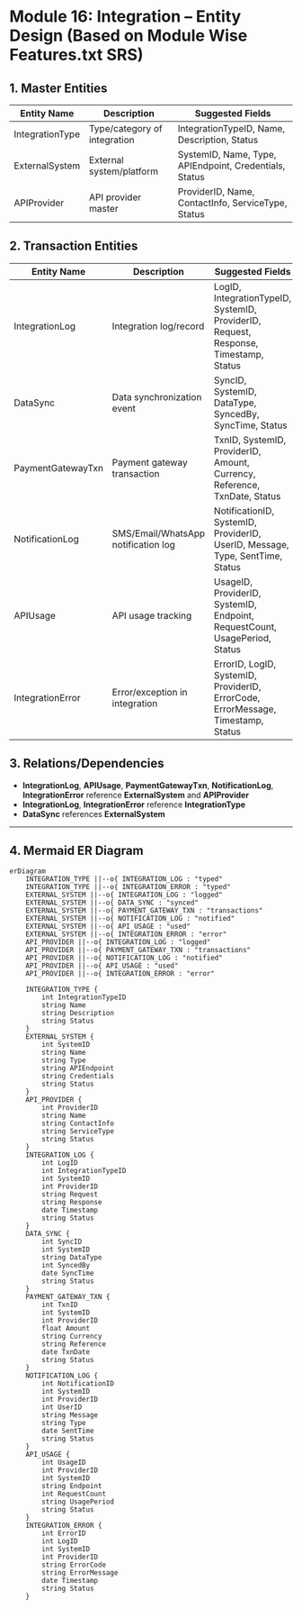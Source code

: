# Module 16: Integration – Entity Design (Based on Module Wise Features.txt SRS)

## 1. Master Entities

| Entity Name       | Description                          | Suggested Fields                                         |
|-------------------|--------------------------------------|---------------------------------------------------------|
| IntegrationType   | Type/category of integration         | IntegrationTypeID, Name, Description, Status            |
| ExternalSystem    | External system/platform             | SystemID, Name, Type, APIEndpoint, Credentials, Status  |
| APIProvider       | API provider master                  | ProviderID, Name, ContactInfo, ServiceType, Status      |

## 2. Transaction Entities

| Entity Name       | Description                          | Suggested Fields                                         |
|-------------------|--------------------------------------|---------------------------------------------------------|
| IntegrationLog    | Integration log/record               | LogID, IntegrationTypeID, SystemID, ProviderID, Request, Response, Timestamp, Status |
| DataSync          | Data synchronization event            | SyncID, SystemID, DataType, SyncedBy, SyncTime, Status  |
| PaymentGatewayTxn | Payment gateway transaction           | TxnID, SystemID, ProviderID, Amount, Currency, Reference, TxnDate, Status |
| NotificationLog   | SMS/Email/WhatsApp notification log  | NotificationID, SystemID, ProviderID, UserID, Message, Type, SentTime, Status |
| APIUsage          | API usage tracking                   | UsageID, ProviderID, SystemID, Endpoint, RequestCount, UsagePeriod, Status |
| IntegrationError  | Error/exception in integration        | ErrorID, LogID, SystemID, ProviderID, ErrorCode, ErrorMessage, Timestamp, Status |

## 3. Relations/Dependencies

- **IntegrationLog**, **APIUsage**, **PaymentGatewayTxn**, **NotificationLog**, **IntegrationError** reference **ExternalSystem** and **APIProvider**
- **IntegrationLog**, **IntegrationError** reference **IntegrationType**
- **DataSync** references **ExternalSystem**

---

## 4. Mermaid ER Diagram

```mermaid
erDiagram
    INTEGRATION_TYPE ||--o{ INTEGRATION_LOG : "typed"
    INTEGRATION_TYPE ||--o{ INTEGRATION_ERROR : "typed"
    EXTERNAL_SYSTEM ||--o{ INTEGRATION_LOG : "logged"
    EXTERNAL_SYSTEM ||--o{ DATA_SYNC : "synced"
    EXTERNAL_SYSTEM ||--o{ PAYMENT_GATEWAY_TXN : "transactions"
    EXTERNAL_SYSTEM ||--o{ NOTIFICATION_LOG : "notified"
    EXTERNAL_SYSTEM ||--o{ API_USAGE : "used"
    EXTERNAL_SYSTEM ||--o{ INTEGRATION_ERROR : "error"
    API_PROVIDER ||--o{ INTEGRATION_LOG : "logged"
    API_PROVIDER ||--o{ PAYMENT_GATEWAY_TXN : "transactions"
    API_PROVIDER ||--o{ NOTIFICATION_LOG : "notified"
    API_PROVIDER ||--o{ API_USAGE : "used"
    API_PROVIDER ||--o{ INTEGRATION_ERROR : "error"

    INTEGRATION_TYPE {
        int IntegrationTypeID
        string Name
        string Description
        string Status
    }
    EXTERNAL_SYSTEM {
        int SystemID
        string Name
        string Type
        string APIEndpoint
        string Credentials
        string Status
    }
    API_PROVIDER {
        int ProviderID
        string Name
        string ContactInfo
        string ServiceType
        string Status
    }
    INTEGRATION_LOG {
        int LogID
        int IntegrationTypeID
        int SystemID
        int ProviderID
        string Request
        string Response
        date Timestamp
        string Status
    }
    DATA_SYNC {
        int SyncID
        int SystemID
        string DataType
        int SyncedBy
        date SyncTime
        string Status
    }
    PAYMENT_GATEWAY_TXN {
        int TxnID
        int SystemID
        int ProviderID
        float Amount
        string Currency
        string Reference
        date TxnDate
        string Status
    }
    NOTIFICATION_LOG {
        int NotificationID
        int SystemID
        int ProviderID
        int UserID
        string Message
        string Type
        date SentTime
        string Status
    }
    API_USAGE {
        int UsageID
        int ProviderID
        int SystemID
        string Endpoint
        int RequestCount
        string UsagePeriod
        string Status
    }
    INTEGRATION_ERROR {
        int ErrorID
        int LogID
        int SystemID
        int ProviderID
        string ErrorCode
        string ErrorMessage
        date Timestamp
        string Status
    }
```
